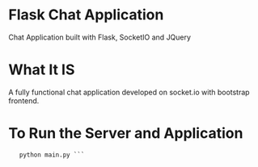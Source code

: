 # Flask Chat Application
Chat Application built with Flask, SocketIO and JQuery

# What It IS
A fully functional chat application developed on socket.io with bootstrap frontend.

# To Run the Server and Application 
```pip install -r "requirements.txt"
   python main.py ```
